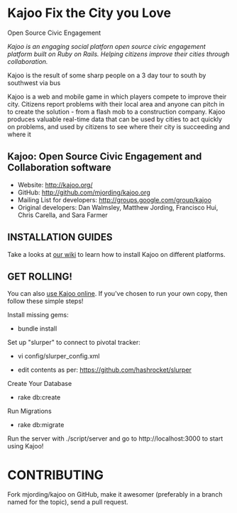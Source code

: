 Kajoo Fix the City you Love
================================
Open Source Civic Engagement

*Kajoo is an engaging social platforn open source civic engagement platform built on Ruby on Rails. Helping citizens improve their cities through collaboration.*

Kajoo is the result of some sharp people on a 3 day tour to south by
southwest via bus

Kajoo is a web and mobile game in which players compete to improve their city. Citizens report problems with their local area and anyone can pitch in to create the solution - from a flash mob to a construction company. Kajoo produces valuable real-time data that can be used by cities to act quickly on problems, and used by citizens to see where their city is succeeding and where it


Kajoo: Open Source Civic Engagement and Collaboration software
-------

- Website: <http://kajoo.org/>
- GitHub: <http://github.com/mjording/kajoo.org>
- Mailing List for developers: <http://groups.google.com/group/kajoo>
- Original developers: Dan Walmsley, Matthew Jording, Francisco Hui, Chris Carella, and Sara Farmer


INSTALLATION GUIDES
-------

Take a looks at [our wiki](http://wiki.github.com/mjording/kajoo/ "Install Kajoo") to learn how to install
Kajoo on different platforms.


GET ROLLING!
-------

You can also [use Kajoo online](http://wiki.github.com/mjording/kajoo/ "Implementations"). If you've chosen to run your own copy,
then follow these simple steps!

Install missing gems:

- bundle install

Set up "slurper" to connect to pivotal tracker:

- vi config/slurper\_config.xml

- edit contents as per: https://github.com/hashrocket/slurper

Create Your Database 

- rake db:create

Run Migrations

- rake db:migrate



Run the server with ./script/server and go to http://localhost:3000 to start using Kajoo!

CONTRIBUTING
==============

Fork mjording/kajoo on GitHub, make it awesomer (preferably in a branch named
for the topic), send a pull request.


